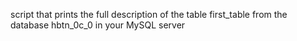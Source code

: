 script that prints the full description of the table first_table from the database hbtn_0c_0 in your MySQL server

